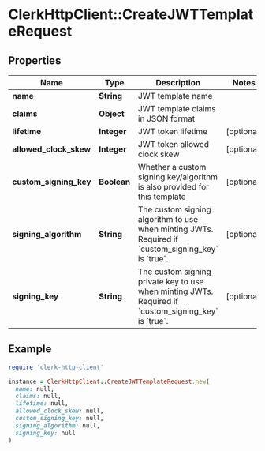 # ClerkHttpClient::CreateJWTTemplateRequest

## Properties

| Name | Type | Description | Notes |
| ---- | ---- | ----------- | ----- |
| **name** | **String** | JWT template name |  |
| **claims** | **Object** | JWT template claims in JSON format |  |
| **lifetime** | **Integer** | JWT token lifetime | [optional] |
| **allowed_clock_skew** | **Integer** | JWT token allowed clock skew | [optional] |
| **custom_signing_key** | **Boolean** | Whether a custom signing key/algorithm is also provided for this template | [optional] |
| **signing_algorithm** | **String** | The custom signing algorithm to use when minting JWTs. Required if &#x60;custom_signing_key&#x60; is &#x60;true&#x60;. | [optional] |
| **signing_key** | **String** | The custom signing private key to use when minting JWTs. Required if &#x60;custom_signing_key&#x60; is &#x60;true&#x60;. | [optional] |

## Example

```ruby
require 'clerk-http-client'

instance = ClerkHttpClient::CreateJWTTemplateRequest.new(
  name: null,
  claims: null,
  lifetime: null,
  allowed_clock_skew: null,
  custom_signing_key: null,
  signing_algorithm: null,
  signing_key: null
)
```

